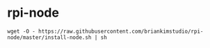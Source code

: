 # rpi-node

```
wget -O - https://raw.githubusercontent.com/briankimstudio/rpi-node/master/install-node.sh | sh
```

